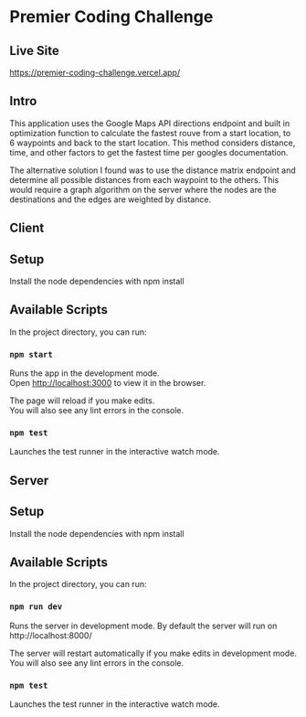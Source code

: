 # Premier Coding Challenge

## Live Site
https://premier-coding-challenge.vercel.app/

## Intro
This application uses the Google Maps API directions endpoint and built in optimization function to calculate the fastest rouve from a start location, to 6 waypoints and back to the start location. This method considers distance, time, and other factors to get the fastest time per googles documentation. 

The alternative solution I found was to use the distance matrix endpoint and determine all possible distances from each waypoint to the others. This would require a graph algorithm on the server where the nodes are the destinations and the edges are weighted by distance.

## Client

## Setup

Install the node dependencies with npm install

## Available Scripts

In the project directory, you can run:

### `npm start`

Runs the app in the development mode.<br />
Open [http://localhost:3000](http://localhost:3000) to view it in the browser.

The page will reload if you make edits.<br />
You will also see any lint errors in the console.

### `npm test`

Launches the test runner in the interactive watch mode.

## Server

## Setup

Install the node dependencies with npm install

## Available Scripts

In the project directory, you can run:

### `npm run dev`

Runs the server in development mode.
By default the server will run on http://localhost:8000/

The server will restart automatically if you make edits in development mode.<br />
You will also see any lint errors in the console.

### `npm test`

Launches the test runner in the interactive watch mode.
